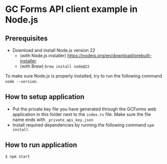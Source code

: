 # GC Forms API client example in Node.js

## Prerequisites

- Download and install Node.js version 22
  - (with Node.js installer) https://nodejs.org/en/download/prebuilt-installer
  - (with Brew) `brew install node@22`

To make sure Node.js is properly installed, try to run the following command `node --version`.

## How to setup application

- Put the private key file you have generated through the GCForms web application in this folder next to the `index.ts` file. Make sure the file name ends with `_private_api_key.json`
- Install required dependencies by running the following command `npm install`

## How to run application

```shell
$ npm start
```